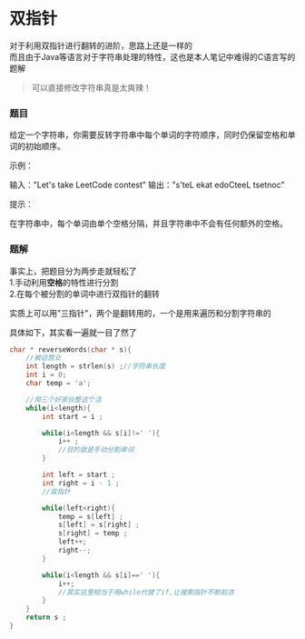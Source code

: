 # 双指针
对于利用双指针进行翻转的进阶，思路上还是一样的  
而且由于Java等语言对于字符串处理的特性，这也是本人笔记中难得的C语言写的题解     
>可以直接修改字符串真是太爽辣！ 

### 题目    
给定一个字符串，你需要反转字符串中每个单词的字符顺序，同时仍保留空格和单词的初始顺序。

示例：

输入："Let's take LeetCode contest"
输出："s'teL ekat edoCteeL tsetnoc"

提示：

在字符串中，每个单词由单个空格分隔，并且字符串中不会有任何额外的空格。


### 题解    
事实上，把题目分为两步走就轻松了    
1.手动利用**空格**的特性进行分割    
2.在每个被分割的单词中进行双指针的翻转  

实质上可以用"三指针"，两个是翻转用的，一个是用来遍历和分割字符串的      

具体如下，其实看一遍就一目了然了    

```C
char * reverseWords(char * s){
    //被迫营业
    int length = strlen(s) ;//字符串长度
    int i = 0;
    char temp = 'a';

    //用三个好家伙整这个活  
    while(i<length){
        int start = i ;

        while(i<length && s[i]!=' '){
            i++ ; 
            //目的就是手动分割单词
        }

        int left = start ;
        int right = i - 1 ;
        //双指针

        while(left<right){
            temp = s[left] ; 
            s[left] = s[right] ;
            s[right] = temp ; 
            left++;
            right--;
        } 

        while(i<length && s[i]==' '){
            i++;
            //其实这里相当于用while代替了if,让搜索指针不断前进
        }
    }
    return s ;
}
```
